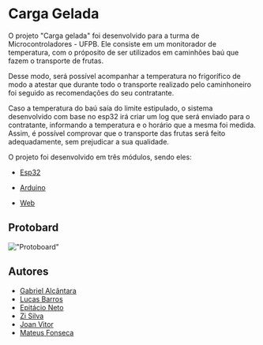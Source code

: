 # Carga Gelada

O projeto "Carga gelada" foi desenvolvido para a turma de Microcontroladores - UFPB. Ele consiste em um monitorador de temperatura, com o próposito de ser utilizados em caminhões baú que fazem o transporte de frutas. 

Desse modo, será possível acompanhar a temperatura no frigorífico de modo a atestar que durante todo o transporte realizado pelo caminhoneiro foi seguido as recomendações do seu contratante. 

Caso a temperatura do baú saía do limite estipulado, o sistema desenvolvido com base no esp32 irá criar um log que será enviado para o contratante, informando a temperatura e o horário que a mesma foi medida. Assim, é possível comprovar que o transporte das frutas será feito adequadamente, sem prejudicar a sua qualidade.

O projeto foi desenvolvido em três módulos, sendo eles: 

- [Esp32](esp32)

- [Arduino](arduino)

- [Web](web-app)

## Protobard
!["Protoboard"](https://user-images.githubusercontent.com/30627500/180654326-2998fd86-e6ff-4b1c-9292-8943103afc4f.jpeg "Protoboard project")

## Autores

- [Gabriel Alcântara](https://github.com/gabrielrfonseca)
- [Lucas Barros](https://github.com/BarrosLucas)
- [Epitácio Neto]()
- [Zi Silva]()
- [Joan Vitor]()
- [Mateus Fonseca]()
